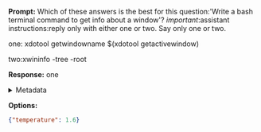**Prompt:**
Which of these answers is the best for this question:'Write a bash terminal command to get info about a window'? 
*important*:assistant instructions:reply only with either one or two. Say only one or two.

one:
xdotool getwindowname $(xdotool getactivewindow)

two:xwininfo -tree -root


**Response:**
one

<details><summary>Metadata</summary>

- Duration: 527 ms
- Datetime: 2023-12-29T12:34:49.397393
- Model: gpt-4-1106-preview

</details>

**Options:**
```json
{"temperature": 1.6}
```

